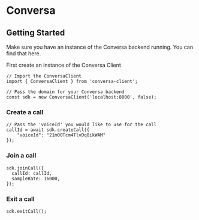 # Conversa

## Getting Started

Make sure you have an instance of the Conversa backend running. You can find that here.

First create an instance of the Conversa Client
```
// Import the ConversaClient
import { ConversaClient } from 'conversa-client';

// Pass the domain for your Conversa backend
const sdk = new ConversaClient('localhost:8000', false);

```

### Create a call
```
// Pass the 'voiceId' you would like to use for the call
callId = await sdk.createCall({
    "voiceId": "21m00Tcm4TlvDq8ikWAM"
});
```

### Join a call
```
sdk.joinCall({
  callId: callId,
  sampleRate: 16000,
});
```

### Exit a call
```
sdk.exitCall();
```

